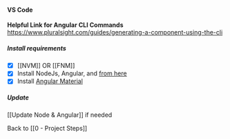 #### VS Code
**Helpful Link for Angular CLI Commands**
<https://www.pluralsight.com/guides/generating-a-component-using-the-cli>
##### Install requirements
- [x] [[NVM]] OR [[FNM]]
- [x] Install NodeJs, Angular, and [from here](https://docs.google.com/document/d/1tVy1U7zdcvKKFOJ-OWY6wCle3-ts72Z7arhPSV35mUk/edit?usp=sharing)
- [x] Install [Angular Material](https://docs.google.com/document/d/1gAoOr9fnfV8Tz4kxhtSCgs6lo7noy9gTRZGZVTpR_FY/edit)
##### Update
[[Update Node & Angular]] if needed

Back to [[0 - Project Steps]]